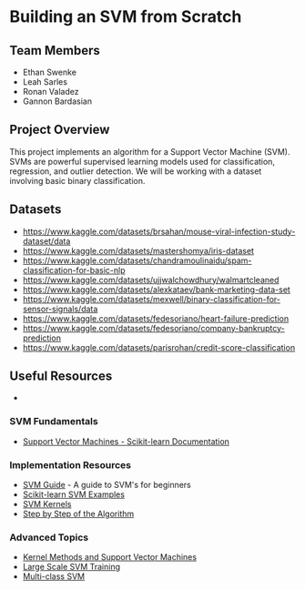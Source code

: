 # Building an SVM from Scratch

## Team Members
- Ethan Swenke
- Leah Sarles
- Ronan Valadez
- Gannon Bardasian

## Project Overview
This project implements an algorithm for a Support Vector Machine (SVM). SVMs are powerful supervised learning models used for classification, regression, and outlier detection. We will be working with a dataset involving basic binary classification.

## Datasets
- https://www.kaggle.com/datasets/brsahan/mouse-viral-infection-study-dataset/data
- https://www.kaggle.com/datasets/mastershomya/iris-dataset
- https://www.kaggle.com/datasets/chandramoulinaidu/spam-classification-for-basic-nlp
- https://www.kaggle.com/datasets/ujjwalchowdhury/walmartcleaned
- https://www.kaggle.com/datasets/alexkataev/bank-marketing-data-set
- https://www.kaggle.com/datasets/mexwell/binary-classification-for-sensor-signals/data
- https://www.kaggle.com/datasets/fedesoriano/heart-failure-prediction
- https://www.kaggle.com/datasets/fedesoriano/company-bankruptcy-prediction
- https://www.kaggle.com/datasets/parisrohan/credit-score-classification 

## Useful Resources
-

### SVM Fundamentals
- [Support Vector Machines - Scikit-learn Documentation](https://scikit-learn.org/stable/modules/svm.html)

### Implementation Resources
- [SVM Guide](https://www.csie.ntu.edu.tw/~cjlin/papers/guide/guide.pdf) - A guide to SVM's for beginners
- [Scikit-learn SVM Examples](https://scikit-learn.org/stable/auto_examples/svm/index.html)
- [SVM Kernels](https://data-flair.training/blogs/svm-kernel-functions/)
- [Step by Step of the Algorithm](https://towardsdatascience.com/implementing-svm-from-scratch-784e4ad0bc6a/)

### Advanced Topics
- [Kernel Methods and Support Vector Machines](https://www.cs.cmu.edu/~epxing/Class/10701-08s/Lecture/lecture16.pdf)
- [Large Scale SVM Training](https://www.csie.ntu.edu.tw/~cjlin/papers/distributed_svm/distributed_svm.pdf)
- [Multi-class SVM](https://www.jmlr.org/papers/volume2/crammer01a/crammer01a.pdf)
